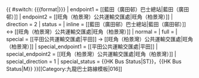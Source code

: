 {{ #switch: {{{format|}}}
  | endpoint1 = [[藍田（廣田邨）巴士總站|藍田（廣田邨）]]
  | endpoint2 = [[旺角（柏景灣）公共運輸交匯處|旺角（柏景灣）]]
  | direction = 2
  | status =
  | inline = [[藍田（廣田邨）巴士總站|藍田（廣田邨）]] ↔ [[旺角（柏景灣）公共運輸交匯處|旺角（柏景灣）]]
  | normal =
  | full =
  | special = [[平田公共運輸交匯處|平田]] → [[旺角（柏景灣）公共運輸交匯處|旺角（柏景灣）]]
  | special_endpoint1 = [[平田公共運輸交匯處|平田]]
  | special_endpoint2 = [[旺角（柏景灣）公共運輸交匯處|旺角（柏景灣）]]
  | special_direction = 1
  | special_status = {{HK Bus Status|ST}}，{{HK Bus Status|M}}
}}<noinclude>[[Category:九龍巴士路線模板|016]]</noinclude>